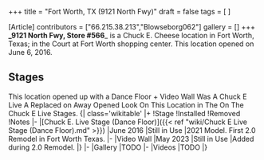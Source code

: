 +++
title = "Fort Worth, TX (9121 North Fwy)"
draft = false
tags = [ ]

[Article]
contributors = ["66.215.38.213","Blowseborg062"]
gallery = []
+++
**_9121 North Fwy, Store #566**_ is a Chuck E. Cheese location in
Fort Worth, Texas; in the Court at Fort Worth shopping center. This location opened on
June 6, 2016.


## Stages ##
This location opened up with a Dance Floor + Video Wall Was A Chuck E Live A Replaced on Away Opened
Look On This Location
in The On The Chuck E Live Stages.
{| class='wikitable'
|+
!Stage
!Installed
!Removed
!Notes
|-
|[Chuck E. Live Stage (Dance Floor)]({{< ref "wiki/Chuck E Live Stage (Dance Floor).md" >}})
|June 2016
|Still in Use
|2021 Model. First 2.0 Remodel in Fort Worth Texas.
|-
|Video Wall
|May 2023
|Still in Use
|Added during 2.0 Remodel.
|}
|-
|Gallery
|TODO
|-
|Videos
|TODO
|}